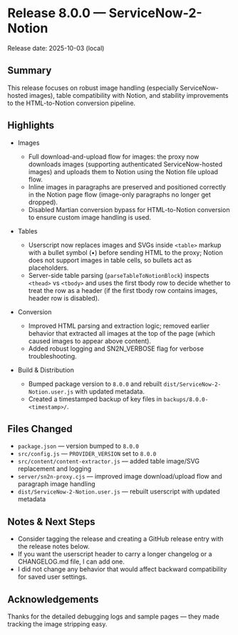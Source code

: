 # Release 8.0.0 — ServiceNow-2-Notion

Release date: 2025-10-03 (local)

## Summary

This release focuses on robust image handling (especially ServiceNow-hosted images), table compatibility with Notion, and stability improvements to the HTML-to-Notion conversion pipeline.

## Highlights

- Images

  - Full download-and-upload flow for images: the proxy now downloads images (supporting authenticated ServiceNow-hosted images) and uploads them to Notion using the Notion file upload flow.
  - Inline images in paragraphs are preserved and positioned correctly in the Notion page flow (image-only paragraphs no longer get dropped).
  - Disabled Martian conversion bypass for HTML-to-Notion conversion to ensure custom image handling is used.

- Tables

  - Userscript now replaces images and SVGs inside `<table>` markup with a bullet symbol (•) before sending HTML to the proxy; Notion does not support images in table cells, so bullets act as placeholders.
  - Server-side table parsing (`parseTableToNotionBlock`) inspects `<thead>` vs `<tbody>` and uses the first tbody row to decide whether to treat the row as a header (if the first tbody row contains images, header row is disabled).

- Conversion

  - Improved HTML parsing and extraction logic; removed earlier behavior that extracted all images at the top of the page (which caused images to appear above content).
  - Added robust logging and SN2N_VERBOSE flag for verbose troubleshooting.

- Build & Distribution
  - Bumped package version to `8.0.0` and rebuilt `dist/ServiceNow-2-Notion.user.js` with updated metadata.
  - Created a timestamped backup of key files in `backups/8.0.0-<timestamp>/`.

## Files Changed

- `package.json` — version bumped to `8.0.0`
- `src/config.js` — `PROVIDER_VERSION` set to `8.0.0`
- `src/content/content-extractor.js` — added table image/SVG replacement and logging
- `server/sn2n-proxy.cjs` — improved image download/upload flow and paragraph image handling
- `dist/ServiceNow-2-Notion.user.js` — rebuilt userscript with updated metadata

## Notes & Next Steps

- Consider tagging the release and creating a GitHub release entry with the release notes below.
- If you want the userscript header to carry a longer changelog or a CHANGELOG.md file, I can add one.
- I did not change any behavior that would affect backward compatibility for saved user settings.

## Acknowledgements

Thanks for the detailed debugging logs and sample pages — they made tracking the image stripping easy.
